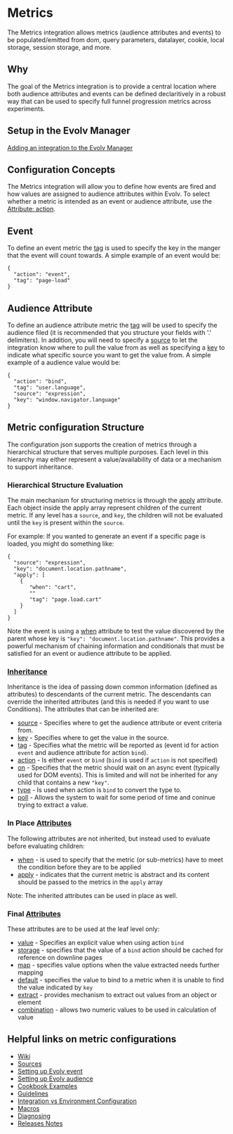 # Metrics
The Metrics integration allows metrics (audience attributes and events) to be populated/emitted from dom, query parameters, datalayer, cookie, local storage,  session storage, and more.

## Why
The goal of the Metrics integration is to provide a central location where both audience attributes and events can be defined declaritively in a robust way that can be used to specify full funnel progression metrics across experiments.

## Setup in the Evolv Manager
[Adding an integration to the Evolv Manager](https://support.evolv.ai/hc/en-us/articles/4403940021651-Creating-a-custom-integration#h_01GCQN2MKAQEJXK0ANF71BWJGY)

## Configuration Concepts
The Metrics integration will allow you to define how events are fired and how values are assigned to audience attributes within Evolv. To select whether a metric is intended as an event or audience attribute, use the [Attribute: action](https://github.com/evolv-ai/metrics/wiki/Atribute:-action).

## Event
To define an event metric the [tag](https://github.com/evolv-ai/metrics/wiki/Attribute:-tag) is used to specify the key in the manger that the event will count towards. A simple example of an event would be:

```
{
  "action": "event",
  "tag": "page-load"
}
```

## Audience Attribute
To define an audience attribute metric the [tag](https://github.com/evolv-ai/metrics/wiki/Attribute:-tag) will be used to specify the audience filed (it is recommended that you structure your fields with '.' delimiters). In addition, you will need to specify a [source](https://github.com/evolv-ai/metrics/wiki/Attribute:-source) to let the integration know where to pull the value from as well as specifying a [key](https://github.com/evolv-ai/metrics/wiki/Attribute:-key) to indicate what specific source you want to get the value from. A simple example of a audience value would be:

```
{
  "action": "bind",
  "tag": "user.language",
  "source": "expression",
  "key": "window.navigator.language"
}
```



## Metric configuration Structure
The configuration json supports the creation of metrics through a hierarchical structure that serves multiple purposes. Each level in this hierarchy may either represent a value/availability of data or a mechanism to support inheritance.

### Hierarchical Structure Evaluation
The main mechanism for structuring metrics is through the [apply](https://github.com/evolv-ai/metrics/wiki/Attribute:-apply) attribute. Each object inside the apply array represent children of the current metric. If any level has a `source`, and `key`, the children will not be evaluated until the `key` is present within the `source`.

For example: If you wanted to generate an event if a specific page is loaded, you might do something like:

```
{
  "source": "expression",
  "key": "document.location.pathname",
  "apply": [
    {
       "when": "cart",
       ""
       "tag": "page.load.cart"
    }
  ]
}
```

Note the event is using a [when](https://github.com/evolv-ai/metrics/wiki/Attribute:-when) attribute to test the value discovered by the parent whose key is `"key": "document.location.pathname"`. This provides a powerful mechanism of chaining information and conditionals that must be satisfied for an event or audience attribute to be applied.


### [Inheritance](Inheritance)
Inheritance is the idea of passing down common information (defined as attributes) to descendants of the current metric. The descendants can override the inherited attributes (and this is needed if you want to use Conditions). The attributes that can be inherited are:

* [source](https://github.com/evolv-ai/metrics/wiki/Attribute:-source) - Specifies where to get the audience attribute or event criteria from.
* [key](https://github.com/evolv-ai/metrics/wiki/Attribute:-key)  - Specifies where to get the value in the source.
* [tag](https://github.com/evolv-ai/metrics/wiki/Attribute:-tag)  - Specifies what the metric will be reported as (event id for action `event` and audience attribute for action `bind`).
* [action](https://github.com/evolv-ai/metrics/wiki/Atribute:-action) - Is either `event` or `bind` (`bind` is used if `action` is not specified)
* [on](https://github.com/evolv-ai/metrics/wiki/Attribute:-on)  - Specifies that the metric should wait on an async event (typically used for DOM events). This is limited and will not be inherited for any child that contains a new `"key"`.
* [type](https://github.com/evolv-ai/metrics/wiki/Attribute:-type)  - Is used when action is `bind` to convert the type to.
* [poll](https://github.com/evolv-ai/metrics/wiki/Attribute:-poll) - Allows the system to wait for some period of time and coninue trying to extract a value.


### In Place [Attributes](Attributes)
The following attributes are not inherited, but instead used to evaluate before evaluating children:

* [when](https://github.com/evolv-ai/metrics/wiki/Attribute:-when) - is used to specify that the metric (or sub-metrics) have to meet the condition before they are to be applied
* [apply](https://github.com/evolv-ai/metrics/wiki/Attribute:-apply) - indicates that the current metric is abstract and its content should be passed to the metrics in the `apply` array

Note: The inherited attributes can be used in place as well.


### Final [Attributes](Attributes)
These attributes are to be used at the leaf level only:

* [value](https://github.com/evolv-ai/metrics/wiki/Attribute:-value) - Specifies an explicit value when using action `bind`
* [storage](https://github.com/evolv-ai/metrics/wiki/Attribute:-storage) - specifies that the value of a `bind` action should be cached for reference on downline pages
* [map](https://github.com/evolv-ai/metrics/wiki/Attribute:-map) - specifies value options when the value extracted needs further mapping
* [default](https://github.com/evolv-ai/metrics/wiki/Attribute:-default) - specifies the value to bind to a metric when it is unable to find the value indicated by `key`
* [extract](https://github.com/evolv-ai/metrics/wiki/Attribute:-extract) - provides mechanism to extract out values from an object or element
* [combination](https://github.com/evolv-ai/metrics/wiki/Attribute:-combination) - allows two numeric values to be used in calculation of value


## Helpful links on metric configurations
- [Wiki](https://github.com/evolv-ai/metrics/wiki)
- [Sources](https://github.com/evolv-ai/metrics/wiki/Attribute:-source)
- [Setting up Evolv event](Setup-event)
- [Setting up Evolv audience](Setup-audience)
- [Cookbook Examples](Cookbook-Examples)
- [Guidelines](Guidelines)
- [Integration vs Environment Configuration](Integration-vs-Environment-Configurations)
- [Macros](Macros)
- [Diagnosing](Diagnosing)
- [Releases Notes](Release-Notes)
